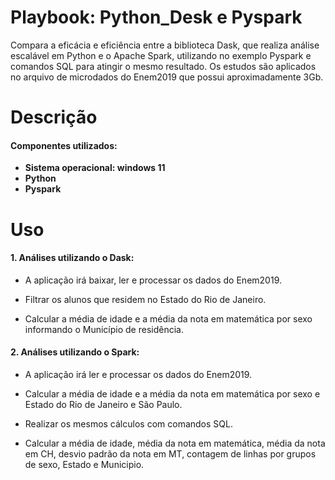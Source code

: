 # Playbook: Python_Desk e Pyspark

Compara a eficácia e eficiência entre a biblioteca Dask, que realiza análise escalável em Python e o Apache Spark, utilizando no exemplo Pyspark e comandos SQL para atingir o mesmo resultado. Os estudos são aplicados no arquivo de microdados do Enem2019 que possui aproximadamente 3Gb. 

# Descrição
#### Componentes utilizados:
* **Sistema operacional: windows 11**
* **Python**
* **Pyspark**

# Uso
#### 1. Análises utilizando o Dask:

* A aplicação irá baixar, ler e processar os dados do Enem2019.

* Filtrar os alunos que residem no Estado do Rio de Janeiro.

* Calcular a média de idade e a média da nota em matemática por sexo informando o Município de residência. 

#### 2. Análises utilizando o Spark:

* A aplicação irá ler e processar os dados do Enem2019.

* Calcular a média de idade e a média da nota em matemática por sexo e Estado do Rio de Janeiro e São Paulo. 

* Realizar os mesmos cálculos com comandos SQL.

* Calcular a média de idade, média da nota em matemática, média da nota em CH, desvio padrão da nota em MT, contagem de linhas por grupos de sexo, Estado e Municipio.


